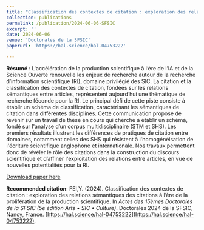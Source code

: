 ```yaml
---
title: "Classification des contextes de citation : exploration des relations sémantiques des citations à l’ère de la prolifération de la production scientifique"
collection: publications
permalink: /publication/2024-06-06-SFSIC
excerpt: ''
date: 2024-06-06
venue: 'Doctorales de la SFSIC'
paperurl: 'https://hal.science/hal-04753222'

---
```

<p align="justify">
  
**Résumé** : L'accélération de la production scientifique à l’ère de l’IA et de la Science Ouverte renouvelle les enjeux de recherche autour de la recherche d’information scientifique (RI), domaine privilégié des SIC. La citation et la classification des contextes de citation, fondées sur les relations sémantiques entre articles, représentent aujourd’hui une thématique de recherche féconde pour la RI. Le principal défi de cette piste consiste à établir un schéma de classification, caractérisant les sémantiques de citation dans différentes disciplines. Cette communication propose de revenir sur un travail de thèse en cours qui cherche à établir un schéma, fondé sur l'analyse d’un corpus multidisciplinaire (STM et SHS). Les premiers résultats illustrent les différences de pratiques de citation entre domaines, notamment celles des SHS qui résistent à l'homogénéisation de l'écriture scientifique anglophone et internationale. Nos travaux permettent donc de révéler le rôle des citations dans la construction du discours scientifique et d’affiner l'exploitation des relations entre articles, en vue de nouvelles potentialités pour la RI.

</p>


[Download paper here](https://hal.science/hal-04753222)

<p align="justify">
  
**Recommended citation**: FEI,Y. (2024). Classification des contextes de citation : exploration des relations sémantiques des citations à l’ère de la prolifération de la production scientifique. In <i>Actes des 15èmes Doctorales de la SFSIC (5e édition Arts • SIC • Culture)</i>. Doctorales 2024 de la SFSIC, Nancy, France. [https://hal.science/hal-04753222](https://hal.science/hal-04753222).

</p>

